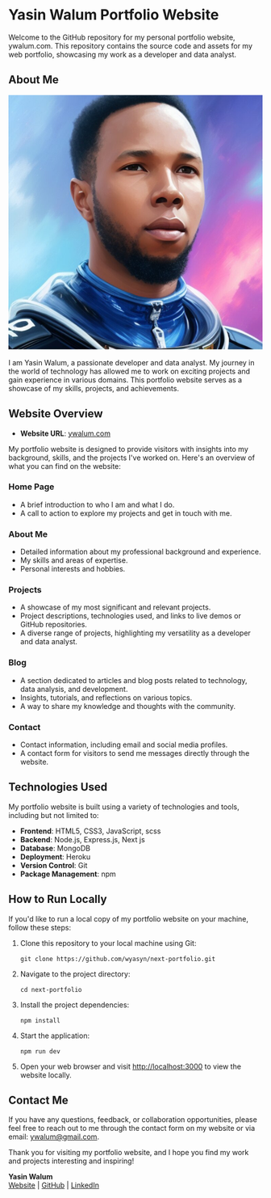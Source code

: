 # Yasin Walum Portfolio Website

Welcome to the GitHub repository for my personal portfolio website, ywalum.com. This repository contains the source code and assets for my web portfolio, showcasing my work as a developer and data analyst.

## About Me

![Yasin Walum Image](/images/about.jpg)

I am Yasin Walum, a passionate developer and data analyst. My journey in the world of technology has allowed me to work on exciting projects and gain experience in various domains. This portfolio website serves as a showcase of my skills, projects, and achievements.

## Website Overview

-   **Website URL**: [ywalum.com](https://ywalum.com)

My portfolio website is designed to provide visitors with insights into my background, skills, and the projects I've worked on. Here's an overview of what you can find on the website:

### Home Page

-   A brief introduction to who I am and what I do.
-   A call to action to explore my projects and get in touch with me.

### About Me

-   Detailed information about my professional background and experience.
-   My skills and areas of expertise.
-   Personal interests and hobbies.

### Projects

-   A showcase of my most significant and relevant projects.
-   Project descriptions, technologies used, and links to live demos or GitHub repositories.
-   A diverse range of projects, highlighting my versatility as a developer and data analyst.

### Blog

-   A section dedicated to articles and blog posts related to technology, data analysis, and development.
-   Insights, tutorials, and reflections on various topics.
-   A way to share my knowledge and thoughts with the community.

### Contact

-   Contact information, including email and social media profiles.
-   A contact form for visitors to send me messages directly through the website.

## Technologies Used

My portfolio website is built using a variety of technologies and tools, including but not limited to:

-   **Frontend**: HTML5, CSS3, JavaScript, scss
-   **Backend**: Node.js, Express.js, Next js
-   **Database**: MongoDB
-   **Deployment**: Heroku
-   **Version Control**: Git
-   **Package Management**: npm

## How to Run Locally

If you'd like to run a local copy of my portfolio website on your machine, follow these steps:

1. Clone this repository to your local machine using Git:

    ```
    git clone https://github.com/wyasyn/next-portfolio.git
    ```

2. Navigate to the project directory:

    ```
    cd next-portfolio
    ```

3. Install the project dependencies:

    ```
    npm install
    ```

4. Start the application:

    ```
    npm run dev
    ```

5. Open your web browser and visit [http://localhost:3000](http://localhost:3000) to view the website locally.

## Contact Me

If you have any questions, feedback, or collaboration opportunities, please feel free to reach out to me through the contact form on my website or via email: [ywalum@gmail.com](mailto:ywalum@gmail.com).

Thank you for visiting my portfolio website, and I hope you find my work and projects interesting and inspiring!

**Yasin Walum**  
[Website](https://ywalum.com) | [GitHub](https://github.com/wyasyn) | [LinkedIn](https://www.linkedin.com/in/yasin-walum-01b18295/)
